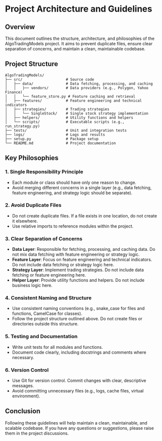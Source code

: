 # Project Architecture and Guidelines

## Overview
This document outlines the structure, architecture, and philosophies of the AlgoTradingModels project. It aims to prevent duplicate files, ensure clear separation of concerns, and maintain a clean, maintainable codebase.

## Project Structure
```
AlgoTradingModels/
├── src/                    # Source code
│   ├── data/               # Data fetching, processing, and caching
│   │   ├── vendors/        # Data providers (e.g., Polygon, Yahoo Finance)
│   │   └── feature_store.py # Feature caching and retrieval
│   ├── features/           # Feature engineering and technical indicators
│   ├── strategies/         # Trading strategies
│   │   └── SingleStock/    # Single stock strategy implementation
│   ├── helpers/            # Utility functions and helpers
│   └── scripts/            # Executable scripts (e.g., run_strategy.py)
├── tests/                  # Unit and integration tests
├── logs/                   # Logs and results
├── setup.py                # Package setup
└── README.md               # Project documentation
```

## Key Philosophies

### 1. **Single Responsibility Principle**
- Each module or class should have only one reason to change.
- Avoid merging different concerns in a single layer (e.g., data fetching, feature engineering, and strategy logic should be separate).

### 2. **Avoid Duplicate Files**
- Do not create duplicate files. If a file exists in one location, do not create it elsewhere.
- Use relative imports to reference modules within the project.

### 3. **Clear Separation of Concerns**
- **Data Layer**: Responsible for fetching, processing, and caching data. Do not mix data fetching with feature engineering or strategy logic.
- **Feature Layer**: Focus on feature engineering and technical indicators. Do not include data fetching or strategy logic here.
- **Strategy Layer**: Implement trading strategies. Do not include data fetching or feature engineering here.
- **Helper Layer**: Provide utility functions and helpers. Do not include business logic here.

### 4. **Consistent Naming and Structure**
- Use consistent naming conventions (e.g., snake_case for files and functions, CamelCase for classes).
- Follow the project structure outlined above. Do not create files or directories outside this structure.

### 5. **Testing and Documentation**
- Write unit tests for all modules and functions.
- Document code clearly, including docstrings and comments where necessary.

### 6. **Version Control**
- Use Git for version control. Commit changes with clear, descriptive messages.
- Avoid committing unnecessary files (e.g., logs, cache files, virtual environment).

## Conclusion
Following these guidelines will help maintain a clean, maintainable, and scalable codebase. If you have any questions or suggestions, please raise them in the project discussions. 